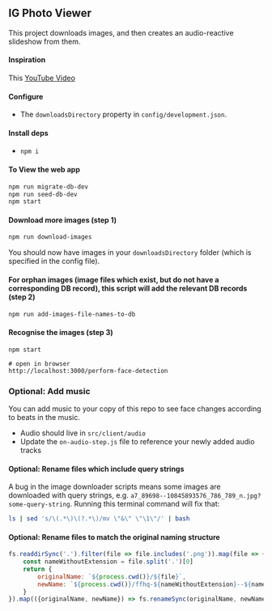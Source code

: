 
## IG Photo Viewer

This project downloads images, and then creates an audio-reactive slideshow from them.

#### Inspiration

This [YouTube Video](https://www.youtube.com/watch?v=XqwbqxzsA2g)

#### Configure

- The `downloadsDirectory` property in `config/development.json`.

#### Install deps

- `npm i`

#### To View the web app

```sh
npm run migrate-db-dev
npm run seed-db-dev
npm start
```

#### Download more images (step 1)

```sh
npm run download-images
```

You should now have images in your `downloadsDirectory` folder (which is specified in the config file).

#### For orphan images (image files which exist, but do not have a corresponding DB record), this script will add the relevant DB records (step 2)

```sh
npm run add-images-file-names-to-db
```

#### Recognise the images (step 3)

```
npm start

# open in browser
http://localhost:3000/perform-face-detection
```

### Optional: Add music

You can add music to your copy of this repo to see face changes according to beats in the music.

- Audio should live in `src/client/audio`
- Update the `on-audio-step.js` file to reference your newly added audio tracks

#### Optional: Rename files which include query strings

A bug in the image downloader scripts means some images are downloaded with query strings, e.g. `a7_89698--10845893576_786_789_n.jpg?some-query-string`. Running this terminal command will fix that:

```sh
ls | sed 's/\(.*\)\(?.*\)/mv \"&\" \"\1\"/' | bash
```

#### Optional: Rename files to match the original naming structure

```js
fs.readdirSync('.').filter(file => file.includes('.png')).map(file => {
    const nameWithoutExtension = file.split('.')[0]
    return {
        originalName: `${process.cwd()}/${file}`,
        newName: `${process.cwd()}/ffhq-${nameWithoutExtension}--${nameWithoutExtension}.png`
    }
}).map(({originalName, newName}) => fs.renameSync(originalName, newName));
```
